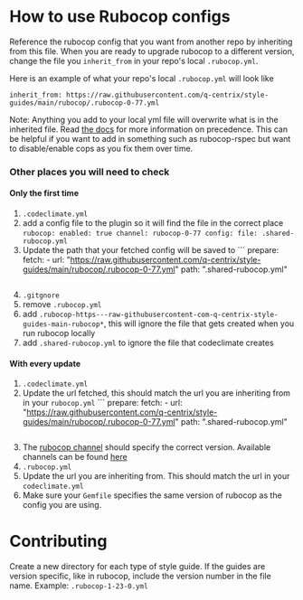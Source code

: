 # How to use Rubocop configs
Reference the rubocop config that you want from another repo by inheriting from this file. When you are ready to upgrade rubocop to a different version, change the file you `inherit_from` in your repo's local `.rubocop.yml`.

Here is an example of what your repo's local `.rubocop.yml` will look like
```
inherit_from: https://raw.githubusercontent.com/q-centrix/style-guides/main/rubocop/.rubocop-0-77.yml
```

Note: Anything you add to your local yml file will overwrite what is in the inherited file. Read [the docs](https://docs.rubocop.org/rubocop/1.50/configuration.html#inheriting-from-another-configuration-file-in-the-project) for more information on precedence. This can be helpful if you want to add in something such as rubocop-rspec but want to disable/enable cops as you fix them over time.

### Other places you will need to check
#### Only the first time
1. `.codeclimate.yml`
  1. add a config file to the plugin so it will find the file in the correct place
    ```
    rubocop:
      enabled: true
      channel: rubocop-0-77
      config:
        file: .shared-rubocop.yml
    ```
  2. Update the path that your fetched config will be saved to
    ```
      prepare:
        fetch:
          - url: "https://raw.githubusercontent.com/q-centrix/style-guides/main/rubocop/.rubocop-0-77.yml"
            path: ".shared-rubocop.yml"
      ```
2. `.gitgnore`
  1. remove `.rubocop.yml`
  2. add `.rubocop-https---raw-githubusercontent-com-q-centrix-style-guides-main-rubocop*`, this will ignore the file that gets created when you run rubocop locally
  3. add `.shared-rubocop.yml` to ignore the file that codeclimate creates

#### With every update
1. `.codeclimate.yml`
  1. Update the url fetched, this should match the url you are inheriting from in your `rubocop.yml`
    ```
      prepare:
        fetch:
          - url: "https://raw.githubusercontent.com/q-centrix/style-guides/main/rubocop/.rubocop-0-77.yml"
            path: ".shared-rubocop.yml"
      ```
  2. The [rubocop channel](https://docs.codeclimate.com/docs/rubocop#using-rubocops-newer-versions) should specify the correct version. Available channels can be found [here](https://github.com/codeclimate/codeclimate-rubocop/branches/all?utf8=%E2%9C%93&query=channel%2Frubocop)
2. `.rubocop.yml`
  1. Update the url you are inheriting from. This should match the url in your `codeclimate.yml`
3. Make sure your `Gemfile` specifies the same version of rubocop as the config you are using.


# Contributing
Create a new directory for each type of style guide.
If the guides are version specific, like in rubocop, include the version number in the file name. Example: `.rubocop-1-23-0.yml`
